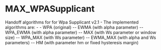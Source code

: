 # MAX_WPASupplicant
Handoff algorithms for for Wpa Supplicant v2.1 - The implemented algorithms are: - - WPA (original) -- EWMA (with alpha parameter) -- WPA_EWMA (with alpha parameter) -- MAX (with Ws parameter or window size) -- WPA_MAX (with Ws parameter) -- EWMA_MAX (with alpha and Ws parameters) -- HM (with parameter hm or fixed hysteresis margin)
